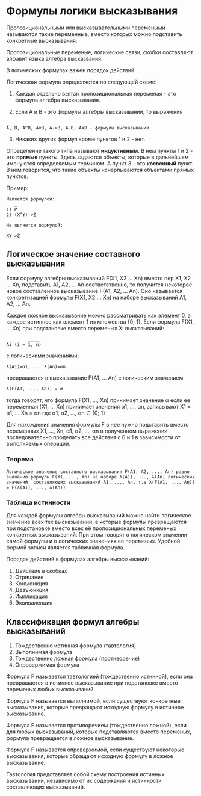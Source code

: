 # Формулы логики высказывания

Пропозициональными или высказывательными перемеными называются такие переменные, вместо которых можно подставить конкретные высказывания.

Пропозициональные переменые, логические связи, скобки составляют алфавит языка алгебра высказвания.

В логических формулах важен порядок действий.

Логическая формула определяется по следующей схеме:

1. Каждая отдельно взятая пропозициональная переменая - это формула алгебра высказывания.

2. Если A и B - это формулы алгебры высказываний, то выражения
```
_  _
A, B, A^B, AvB, A->B, A~B, A⊕B - формулы высказываний
```
3. Никаких других формул кроме пунктов 1 и 2 - нет.

Определение такого типа называют **индуктивным**. В нем пункты 1 и 2 - это **прямые** пункты. Здесь задаются объекты, которые в дальнейшем именуются определяемым термином. А пункт 3 - это **косвенный** пункт. В нем говорится, что такие объекты исчерпываются объектами прямых пунктов.

Пример:
```
Является формулой:
   _
1) P
2) (X^Y)->Z

Не является формулой:

XY->Z
```

## Логическое значение составного высказывания

Если формулу алгебры высказываний F(X1, X2 ... Xn) вместо пер X1, X2 ... Xn, подставить А1, А2, ... An соответственно, то получится некоторое новое составленное высказывание F(A1, A2, ... An). Оно называется конкретизацией формулы F(X1, X2 ... Xn) на наборе высказываний А1, А2, ... An.

Каждое ложное высказывание можно рассматривать как элемент 0, а каждое истинное как элемент 1 из множества {0; 1}. Если формула F(X1, ... Xn) при подстановке вместо переменых Xi высказываний:
```
        ____
Ai (i = 1, n)
```
с логическими значениями:
```
λ(A1)=α1, ... λ(An)=αn
```
превращается в высказывание F(A1, ... An) с логическим значением
```
λ(F(A1, ..., An)) = α
```
тогда говорят, что формула F(X1, ..., Xn) принимает значение α если ее переменная (X1, ... Xn) принимает значения α1, ..., αn, записывают X1 = α1, ... Xn = αn где α1, α2, ..., αn ∈ {0; 1}

Для нахождения значения формулы F в нее нужно подставить вместо переменных X1, ..., Xn, α1, α2, ..., αn в полученном выражении последовательно проделать все действия с 0 и 1 в зависимости от выполняемых операций.

### Теорема
```
Логическое значение составного высказывания F(A1, A2, ..., An) равно значению формулы F(X1, ..., Xn) на наборе λ(A1), ..., λ(An) логических значений, составляющих высказываний А1, ..., An, т.е λ(F(A1, ..., An)) = F(λ(A1), ..., λ(An))
```

### Таблица истинности

Для каждой формулы алгебры высказываний можно найти логическое значение всех тех высказываний, в которые формулы превращаются при подстановке вместо всех её пропозициональных переменых конкретных высказываний. При этом говорят о логическом значении самой формулы и о логических значениях ее переменых. Удобной формой записи является табличная формула. 

Порядок действий в формулах алгебры высказываний:

1. Действие в скобках
2. Отрицание
3. Конъюнкция
4. Дезъюнкция
5. Импликация
6. Эквиваленция

## Классификация формул алгебры высказываний

1. Тождественно истинная формула (тавтология)
2. Выполнимая формула
3. Тождественно ложная формула (противоречие)
4. Опровержимая формула

Формула F называется тавтологией (тождественно истинной), если она превращается в истинное высказывание при подстановке вместо переменых любых высказываний.

Формула F называется выполнимой, если существуют конкретные высказывания, которые превращают исходную формулу в истинное высказывание.

Формула F называется противоречием (тождественно ложной), если для любых высказываний, которые подставляются вместо переменых, формула превращается в ложное высказывание.

Формула F называется опровержимой, если существуют некоторые высказывания, которые обращают исходную формулу в ложное высказывание.

Тавтология представляет собой схему построения истинных высказываний, независимо от их содержания и истинности составляющих высказываний.